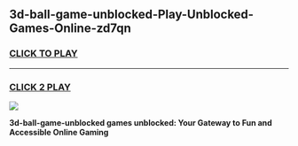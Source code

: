 
## 3d-ball-game-unblocked-Play-Unblocked-Games-Online-zd7qn
<h3>
<a href="https://premium76.site?title=3d-ball-game-unblocked&ref=24A">CLICK TO PLAY</a></h3>
<hr>

<h3>
<a href="https://premium76.site?title=3d-ball-game-unblocked&ref=24A">CLICK 2 PLAY</a>
  
</h3>

<a href="https://premium76.site?title=3d-ball-game-unblocked&ref=24A"><img src="https://clearcache.store/games.png"></a>


**3d-ball-game-unblocked games unblocked: Your Gateway to Fun and Accessible Online Gaming**
